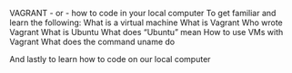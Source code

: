 VAGRANT - or - how to code in your local computer
To get familiar and learn the following:
What is a virtual machine
What is Vagrant
Who wrote Vagrant
What is Ubuntu
What does “Ubuntu” mean
How to use VMs with Vagrant
What does the command uname do

And lastly to learn how to code on our local computer

